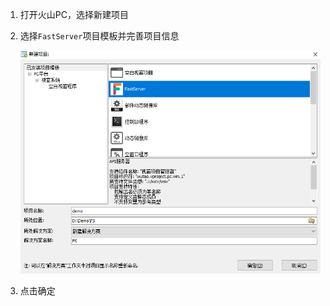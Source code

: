 1. 打开火山PC，选择新建项目

2. 选择`FastServer`项目模板并完善项目信息

   ![image-20231010104702964](创建项目.assets/image-20231010104702964.png)

3. 点击确定


